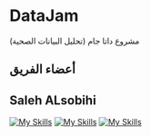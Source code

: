 # DataJam
مشروع  داتا جام (تحليل البيانات الصحية) 
 
##  أعضاء الفريق




## Saleh ALsobihi 
[![My Skills](https://skillicons.dev/icons?i=linkedin)](https://www.linkedin.com/in/alsobihi/)  [![My Skills](https://skillicons.dev/icons?i=github)](https://github.com/alsobihi)
[![My Skills](https://skillicons.dev/icons?i=twitter)](https://twitter.com/AiAlsobihi)


